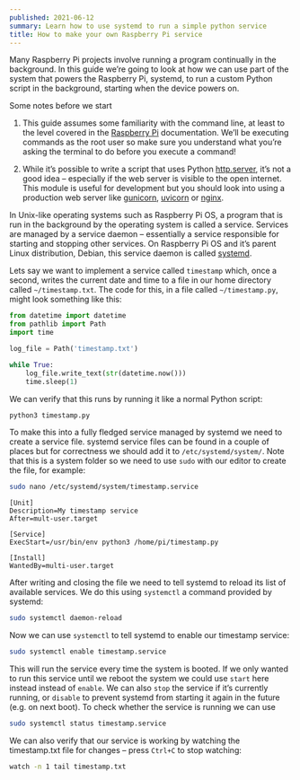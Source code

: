 ```yaml
---
published: 2021-06-12
summary: Learn how to use systemd to run a simple python service
title: How to make your own Raspberry Pi service
---
```


Many Raspberry Pi projects involve running a program continually in the background. In this guide we’re going to look at how we can use part of the system that powers the Raspberry Pi, systemd, to run a custom Python script in the background, starting when the device powers on.

Some notes before we start

1. This guide assumes some familiarity with the command line, at least to the level covered in the [Raspberry Pi](https://www.raspberrypi.org/documentation/usage/terminal/) documentation. We’ll be executing commands as the root user so make sure you understand what you’re asking the terminal to do before you execute a command!

2. While it’s possible to write a script that uses Python [http.server](https://docs.python.org/3/library/http.server.html), it’s not a good idea – especially if the web server is visible to the open internet. This module is useful for development but you should look into using a production web server like [gunicorn](https://gunicorn.org), [uvicorn](https://www.uvicorn.org) or [nginx](https://www.nginx.com).

In Unix-like operating systems such as Raspberry Pi OS, a program that is run in the background by the operating system is called a service. Services are managed by a service daemon – essentially a service responsible for starting and stopping other services. On Raspberry Pi OS and it’s parent Linux distribution, Debian, this service daemon is called [systemd](https://en.wikipedia.org/wiki/Systemd).

Lets say we want to implement a service called `timestamp` which, once a second, writes the current date and time to a file in our home directory called `~/timestamp.txt`. The code for this, in a file called `~/timestamp.py`, might look something like this:

```python
from datetime import datetime
from pathlib import Path
import time

log_file = Path('timestamp.txt')

while True:
    log_file.write_text(str(datetime.now()))
    time.sleep(1)
```

We can verify that this runs by running it like a normal Python script:

```sh
python3 timestamp.py
```

To make this into a fully fledged service managed by systemd we need to create a service file. systemd service files can be found in a couple of places but for correctness we should add it to `/etc/systemd/system/`. Note that this is a system folder so we need to use `sudo` with our editor to create the file, for example:

```sh
sudo nano /etc/systemd/system/timestamp.service
```

```
[Unit]
Description=My timestamp service
After=mult-user.target

[Service]
ExecStart=/usr/bin/env python3 /home/pi/timestamp.py

[Install]
WantedBy=multi-user.target
```

After writing and closing the file we need to tell systemd to reload its list of available services. We do this using `systemctl` a command provided by systemd:

```sh
sudo systemctl daemon-reload
```

Now we can use `systemctl` to tell systemd to enable our timestamp service:

```sh
sudo systemctl enable timestamp.service
```

This will run the service every time the system is booted. If we only wanted to run this service until we reboot the system we could use `start` here instead instead of `enable`. We can also `stop` the service if it’s currently running, or `disable` to prevent systemd from starting it again in the future (e.g. on next boot). To check whether the service is running we can use

```sh
sudo systemctl status timestamp.service
```

We can also verify that our service is working by watching the timestamp.txt file for changes – press `Ctrl+C` to stop watching:

```sh
watch -n 1 tail timestamp.txt
```

